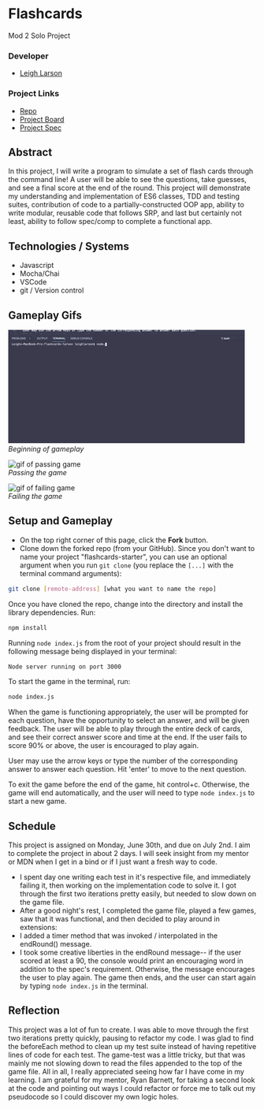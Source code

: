 # Flashcards
Mod 2 Solo Project

### Developer
- [Leigh Larson](https://github.com/leighlars)

### Project Links
- [Repo](https://github.com/leighlars/flashcards-starter)
- [Project Board](https://github.com/leighlars/flashcards-starter/projects/1)
- [Project Spec](https://frontend.turing.io/projects/flash-cards.html)

## Abstract 
In this project, I will write a program to simulate a set of flash cards through the command line! A user will be able to see the questions, take guesses, and see a final score at the end of the round. This project will demonstrate my understanding and implementation of ES6 classes, TDD and testing suites, contribution of code to a partially-constructed OOP app, ability to write modular, reusable code that follows SRP, and last but certainly not least, ability to follow spec/comp to complete a functional app.

## Technologies / Systems
- Javascript
- Mocha/Chai
- VSCode 
- git / Version control

## Gameplay Gifs
![gif of gameplay](/readme-imgs/flashstart.gif) </br>
*Beginning of gameplay*

![gif of passing game](/readme-imgs/flashright.gif) </br>
*Passing the game*

![gif of failing game](/readme-imgs/flashwrong.gif) </br>
*Failing the game*

## Setup and Gameplay

- On the top right corner of this page, click the **Fork** button.
- Clone down the forked repo (from your GitHub). Since you don't want to name your project "flashcards-starter", you can use an optional argument when you run `git clone` (you replace the `[...]` with the terminal command arguments):

```bash
git clone [remote-address] [what you want to name the repo]
```

Once you have cloned the repo, change into the directory and install the library dependencies. Run:

```bash
npm install
```

Running `node index.js` from the root of your project should result in the following message being displayed in your terminal: 

```bash
Node server running on port 3000
```

To start the game in the terminal, run:

```bash
node index.js
```

When the game is functioning appropriately, the user will be prompted for each question, have the opportunity to select an answer, and will be given feedback. The user will be able to play through the entire deck of cards, and see their correct answer score and time at the end. If the user fails to score 90% or above, the user is encouraged to play again. 

User may use the arrow keys or type the number of the corresponding answer to answer each question. 
Hit 'enter' to move to the next question. 

To exit the game before the end of the game, hit control+c. Otherwise, the game will end automatically, and the user will need to type `node index.js` to start a new game. 

## Schedule 
This project is assigned on Monday, June 30th, and due on July 2nd. I aim to complete the project in about 2 days. I will seek insight from my mentor or MDN when I get in a bind or if I just want a fresh way to code. 

- I spent day one writing each test in it's respective file, and immediately failing it, then working on the implementation code to solve it. I got through
the first two iterations pretty easily, but needed to slow down on the game file. 
- After a good night's rest, I completed the game file, played a few games, saw that it was functional, and then decided to play around in extensions: 
- I added a timer method that was invoked / interpolated in the endRound() message. 
- I took some creative liberties in the endRound message-- if the user scored at least a 90, the console would print an encouraging word in addition to the spec's requirement. Otherwise, the message encourages the user to play again. The game then ends, and the user can start again by typing `node index.js` in the terminal. 

## Reflection
This project was a lot of fun to create. I was able to move through the first two iterations pretty quickly, pausing to refactor my code. I was glad to find the beforeEach method to clean up my test suite instead of having repetitive lines of code for each test. The game-test was a little tricky, but that was mainly me not slowing down to read the files appended to the top of the game file. All in all, I really appreciated seeing how far I have come in my learning. I am grateful for my mentor, Ryan Barnett, for taking a second look at the code and pointing out ways I could refactor or force me to talk out my pseudocode so I could discover my own logic holes. 
